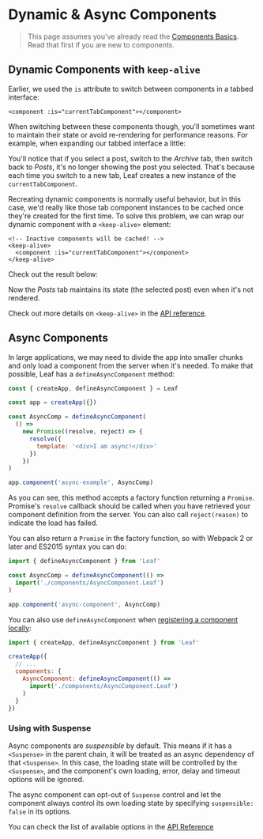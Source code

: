 # Dynamic & Async Components

> This page assumes you've already read the [Components Basics](component-basics.md). Read that first if you are new to components.

## Dynamic Components with `keep-alive`

Earlier, we used the `is` attribute to switch between components in a tabbed interface:

```Leaf-html
<component :is="currentTabComponent"></component>
```

When switching between these components though, you'll sometimes want to maintain their state or avoid re-rendering for performance reasons. For example, when expanding our tabbed interface a little:

<common-codepen-snippet title="Dynamic components: without keep-alive" slug="jOPjZOe" tab="html,result" />

You'll notice that if you select a post, switch to the _Archive_ tab, then switch back to _Posts_, it's no longer showing the post you selected. That's because each time you switch to a new tab, Leaf creates a new instance of the `currentTabComponent`.

Recreating dynamic components is normally useful behavior, but in this case, we'd really like those tab component instances to be cached once they're created for the first time. To solve this problem, we can wrap our dynamic component with a `<keep-alive>` element:

```Leaf-html
<!-- Inactive components will be cached! -->
<keep-alive>
  <component :is="currentTabComponent"></component>
</keep-alive>
```

Check out the result below:

<common-codepen-snippet title="Dynamic components: with keep-alive" slug="VwLJQvP" tab="html,result" />

Now the _Posts_ tab maintains its state (the selected post) even when it's not rendered.

Check out more details on `<keep-alive>` in the [API reference](../api/built-in-components.html#keep-alive).

## Async Components

In large applications, we may need to divide the app into smaller chunks and only load a component from the server when it's needed. To make that possible, Leaf has a `defineAsyncComponent` method:

```js
const { createApp, defineAsyncComponent } = Leaf

const app = createApp({})

const AsyncComp = defineAsyncComponent(
  () =>
    new Promise((resolve, reject) => {
      resolve({
        template: '<div>I am async!</div>'
      })
    })
)

app.component('async-example', AsyncComp)
```

As you can see, this method accepts a factory function returning a `Promise`. Promise's `resolve` callback should be called when you have retrieved your component definition from the server. You can also call `reject(reason)` to indicate the load has failed.

You can also return a `Promise` in the factory function, so with Webpack 2 or later and ES2015 syntax you can do:

```js
import { defineAsyncComponent } from 'Leaf'

const AsyncComp = defineAsyncComponent(() =>
  import('./components/AsyncComponent.Leaf')
)

app.component('async-component', AsyncComp)
```

You can also use `defineAsyncComponent` when [registering a component locally](component-registration.html#local-registration):

```js
import { createApp, defineAsyncComponent } from 'Leaf'

createApp({
  // ...
  components: {
    AsyncComponent: defineAsyncComponent(() =>
      import('./components/AsyncComponent.Leaf')
    )
  }
})
```

### Using with Suspense

Async components are _suspensible_ by default. This means if it has a `<Suspense>` in the parent chain, it will be treated as an async dependency of that `<Suspense>`. In this case, the loading state will be controlled by the `<Suspense>`, and the component's own loading, error, delay and timeout options will be ignored.

The async component can opt-out of `Suspense` control and let the component always control its own loading state by specifying `suspensible: false` in its options.

You can check the list of available options in the [API Reference](../api/global-api.html#arguments-4)
